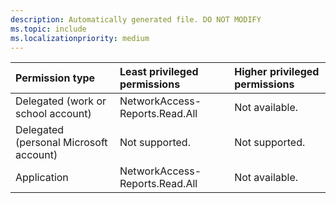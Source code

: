 ```yaml
---
description: Automatically generated file. DO NOT MODIFY
ms.topic: include
ms.localizationpriority: medium
---
```


|Permission type|Least privileged permissions|Higher privileged permissions|
|:---|:---|:---|
|Delegated (work or school account)|NetworkAccess-Reports.Read.All|Not available.|
|Delegated (personal Microsoft account)|Not supported.|Not supported.|
|Application|NetworkAccess-Reports.Read.All|Not available.|